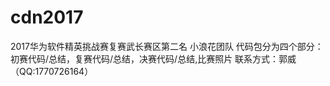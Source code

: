 # cdn2017
2017华为软件精英挑战赛复赛武长赛区第二名
小浪花团队
代码包分为四个部分：初赛代码/总结，复赛代码/总结，决赛代码/总结,比赛照片
联系方式：郭威（QQ:1770726164）
